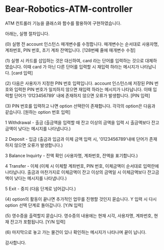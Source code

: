 # Bear-Robotics-ATM-controller

ATM 컨트롤러 기능을 클래스와 함수를 활용하여 구현하였습니다.

아래는, 실행 절차입니다.

(0) 실행 전 account 인스턴스 매개변수를 수정합니다. 매개변수는 순서대로 사용자명, 계좌번호, PIN 번호, 초기 계좌 잔액입니다. [128번째 줄에 매개변수 수정]

(1) 실행 시 카드를 삽입하는 것은 대신하여, card 라는 단어를 입력하는 것으로 대체하였습니다. 이때 card 가 아닌 다른 단어를 입력할 시 재입력 하라는 메시지가 나타납니다. [card 입력]

(2) 다음은 사용자가 지정한 PIN 번호 입력입니다. account 인스턴스에 저장된 PIN 번호와 입력한 PIN 번호가 일치하지 않으면 재입력 하라는 메시지가 나타납니다. 이때 입력할 단어가 '0123456789' 내에 존재하지 않으면 오류가 발생합니다. [PIN 입력]

(3) PIN 번호를 입력하고 나면 option 선택란이 존재합니다. 각각의 option은 다음과 같습니다. [원하는 option 번호 입력]

1 Withdrawal - 출금
(출금액을 입력할 때 잔고 이상의 금액을 입력 시 출금액보다 잔고금액이 낮다는 메시지를 나타냅니다.)

2 Deposit - 입금
(출금과 입금과 이체 금액 입력 시, '0123456789'내에 단어가 존재하지 않으면 오류가 발생합니다.)

3 Balance Inquirty - 잔액 확인
(사용자명, 계좌번호, 잔액을 표기합니다.)

4 Transfer - 이체
(이체 시 이체할 계좌번호, PIN 번호, 이체금액이 순서대로 입력란에 나타납니다. 출금과 마찬가지로 이체금액이 잔고 이상의 금액일 시 이체금액보다 잔고금액이 낮다는 메시지를 나타냅니다.)

5 Exit - 중지
(다음 단계로 넘어갑니다.)

(4) option의 활동이 끝나면 추가적인 업무를 진행할 것인지 묻습니다. Y 입력 시 다시 option 선택 단계로 돌아갑니다. [Y/N 입력]

(5) 영수증을 출력할지 묻습니다. 영수증의 내용에는 현재 시각, 사용자명, 계좌번호, 현재 잔고가 포함됩니다. [Y/N 입력]

(6) 마지막으로 놓고 가는 물건이 있나 확인하는 메시지가 나타나며 끝이 납니다.

감사합니다.
